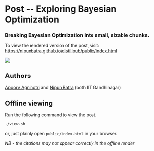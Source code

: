 # Post -- Exploring Bayesian Optimization
### Breaking Bayesian Optimization into small, sizable chunks.

To view the rendered version of the post, visit: https://nipunbatra.github.io/distillpub/public/index.html

![](https://nipunbatra.github.io/distillpub/public/images/MAB_gifs/mab-gp-10.gif)

Authors
-------
[Apoorv Agnihotri](https://apoorvagnihotri.github.io/) and [Nipun Batra](https://nipunbatra.github.io/) (both IIT Gandhinagar)

Offline viewing
---------------

Run the following command to view the post.
```sh
./view.sh
```

or, just plainly open `public/index.html` in your browser.

*NB - the citations may not appear correctly in the offline render*
